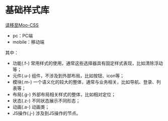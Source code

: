 # 基础样式库

[请移至Moo-CSS](https://github.com/MichealWayne/Moo-CSS)

- pc：PC端
- mobile：移动端

其中：
- 功能(.f-) 常用样式的使用，通常这些选择器具有固定样式表现，比如清除浮动等；
- 元件(.u-) 组件，不涉及到外部布局，比如按钮、icon等；
- 模块(.m-) 一个语义化的较大的整体，通常与业务相关，比如导航、登录、列表等；
- 布局(.g-) 外部布局相关样式的整体，比如相对定位；
- 状态(.z-) 不同状态展示不同形态；
- 动画(.a-) 动画类；
- JS操作(.j-) 涉及到JS操作的节点。